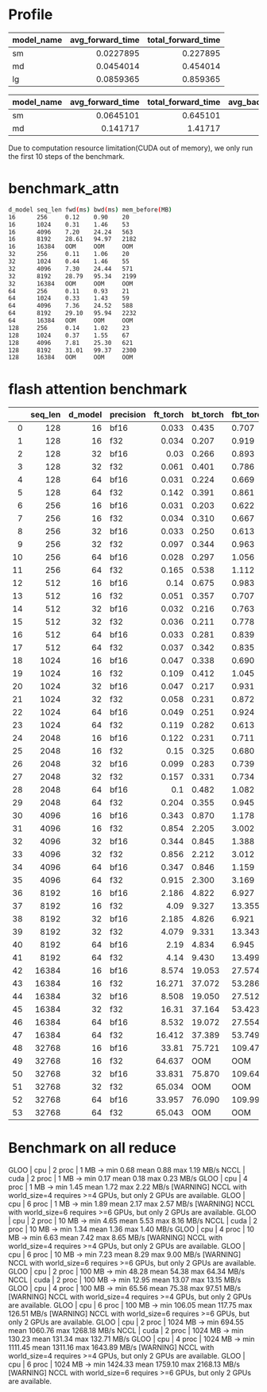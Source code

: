 # Profile 

| model_name   |   avg_forward_time |   total_forward_time |
|:-------------|-------------------:|---------------------:|
| sm           |          0.0227895 |             0.227895 |
| md           |          0.0454014 |             0.454014 |
| lg           |          0.0859365 |             0.859365 |

| model_name   |   avg_forward_time |   total_forward_time |   avg_backward_time |   total_backward_time |   avg_total_time |
|:-------------|-------------------:|---------------------:|--------------------:|----------------------:|-----------------:|
| sm           |          0.0645101 |             0.645101 |           0.0420522 |              0.420522 |        0.0645101 |
| md           |          0.141717  |             1.41717  |           0.0964797 |              0.964797 |        0.141717  |

Due to computation resource limitation(CUDA out of memory), we only run the first 10 steps of the benchmark.

# benchmark_attn
```bash
d_model seq_len fwd(ms) bwd(ms) mem_before(MB)
16      256     0.12    0.90    20
16      1024    0.31    1.46    53
16      4096    7.20    24.24   563
16      8192    28.61   94.97   2182
16      16384   OOM     OOM     OOM
32      256     0.11    1.06    20
32      1024    0.44    1.46    55
32      4096    7.30    24.44   571
32      8192    28.79   95.34   2199
32      16384   OOM     OOM     OOM
64      256     0.11    0.93    21
64      1024    0.33    1.43    59
64      4096    7.36    24.52   588
64      8192    29.10   95.94   2232
64      16384   OOM     OOM     OOM
128     256     0.14    1.02    23
128     1024    0.37    1.55    67
128     4096    7.81    25.30   621
128     8192    31.01   99.37   2300
128     16384   OOM     OOM     OOM
```

# flash attention benchmark

|    |   seq_len |   d_model | precision   |   ft_torch | bt_torch   | fbt_torch   |   ft_triton |   bt_triton |   fbt_triton | speedup_fwd   | speedup_bwd   | speedup_tot   |
|---:|----------:|----------:|:------------|-----------:|:-----------|:------------|------------:|------------:|-------------:|:--------------|:--------------|:--------------|
|  0 |       128 |        16 | bf16        |      0.033 | 0.435      | 0.707       |       0.005 |       0.311 |        0.477 | 6.0x          | 1.4x          | 1.5x          |
|  1 |       128 |        16 | f32         |      0.034 | 0.207      | 0.919       |       0.006 |       0.215 |        0.394 | 5.5x          | 1.0x          | 2.3x          |
|  2 |       128 |        32 | bf16        |      0.03  | 0.266      | 0.893       |       0.006 |       0.29  |        0.801 | 5.2x          | 0.9x          | 1.1x          |
|  3 |       128 |        32 | f32         |      0.061 | 0.401      | 0.786       |       0.008 |       0.176 |        0.55  | 8.1x          | 2.3x          | 1.4x          |
|  4 |       128 |        64 | bf16        |      0.031 | 0.224      | 0.669       |       0.043 |       0.256 |        0.524 | 0.7x          | 0.9x          | 1.3x          |
|  5 |       128 |        64 | f32         |      0.142 | 0.391      | 0.861       |       0.01  |       0.165 |        0.721 | 13.8x         | 2.4x          | 1.2x          |
|  6 |       256 |        16 | bf16        |      0.031 | 0.203      | 0.622       |       0.006 |       0.277 |        0.42  | 5.0x          | 0.7x          | 1.5x          |
|  7 |       256 |        16 | f32         |      0.034 | 0.310      | 0.667       |       0.007 |       0.188 |        0.292 | 4.6x          | 1.7x          | 2.3x          |
|  8 |       256 |        32 | bf16        |      0.033 | 0.250      | 0.613       |       0.007 |       0.18  |        0.63  | 4.7x          | 1.4x          | 1.0x          |
|  9 |       256 |        32 | f32         |      0.097 | 0.344      | 0.963       |       0.01  |       0.137 |        0.541 | 10.1x         | 2.5x          | 1.8x          |
| 10 |       256 |        64 | bf16        |      0.028 | 0.297      | 1.056       |       0.009 |       0.353 |        0.443 | 3.2x          | 0.8x          | 2.4x          |
| 11 |       256 |        64 | f32         |      0.165 | 0.538      | 1.112       |       0.015 |       0.178 |        0.664 | 10.8x         | 3.0x          | 1.7x          |
| 12 |       512 |        16 | bf16        |      0.14  | 0.675      | 0.983       |       0.008 |       0.269 |        0.631 | 18.1x         | 2.5x          | 1.6x          |
| 13 |       512 |        16 | f32         |      0.051 | 0.357      | 0.707       |       0.01  |       0.225 |        0.387 | 5.1x          | 1.6x          | 1.8x          |
| 14 |       512 |        32 | bf16        |      0.032 | 0.216      | 0.763       |       0.009 |       0.19  |        0.434 | 3.4x          | 1.1x          | 1.8x          |
| 15 |       512 |        32 | f32         |      0.036 | 0.211      | 0.778       |       0.014 |       0.182 |        0.397 | 2.6x          | 1.2x          | 2.0x          |
| 16 |       512 |        64 | bf16        |      0.033 | 0.281      | 0.839       |       0.013 |       0.267 |        0.602 | 2.6x          | 1.1x          | 1.4x          |
| 17 |       512 |        64 | f32         |      0.037 | 0.342      | 0.835       |       0.024 |       0.49  |        0.611 | 1.5x          | 0.7x          | 1.4x          |
| 18 |      1024 |        16 | bf16        |      0.047 | 0.338      | 0.690       |       0.012 |       0.258 |        0.527 | 4.0x          | 1.3x          | 1.3x          |
| 19 |      1024 |        16 | f32         |      0.109 | 0.412      | 1.045       |       0.016 |       0.333 |        0.621 | 6.7x          | 1.2x          | 1.7x          |
| 20 |      1024 |        32 | bf16        |      0.047 | 0.217      | 0.931       |       0.014 |       0.211 |        0.66  | 3.4x          | 1.0x          | 1.4x          |
| 21 |      1024 |        32 | f32         |      0.058 | 0.231      | 0.872       |       0.024 |       0.197 |        0.563 | 2.5x          | 1.2x          | 1.5x          |
| 22 |      1024 |        64 | bf16        |      0.049 | 0.251      | 0.924       |       0.021 |       0.355 |        0.48  | 2.3x          | 0.7x          | 1.9x          |
| 23 |      1024 |        64 | f32         |      0.119 | 0.282      | 0.613       |       0.043 |       0.211 |        0.461 | 2.7x          | 1.3x          | 1.3x          |
| 24 |      2048 |        16 | bf16        |      0.122 | 0.231      | 0.711       |       0.018 |       0.341 |        0.641 | 6.8x          | 0.7x          | 1.1x          |
| 25 |      2048 |        16 | f32         |      0.15  | 0.325      | 0.680       |       0.029 |       0.188 |        0.757 | 5.2x          | 1.7x          | 0.9x          |
| 26 |      2048 |        32 | bf16        |      0.099 | 0.283      | 0.739       |       0.023 |       0.385 |        0.52  | 4.2x          | 0.7x          | 1.4x          |
| 27 |      2048 |        32 | f32         |      0.157 | 0.331      | 0.734       |       0.042 |       0.192 |        0.56  | 3.7x          | 1.7x          | 1.3x          |
| 28 |      2048 |        64 | bf16        |      0.1   | 0.482      | 1.082       |       0.039 |       0.308 |        0.706 | 2.6x          | 1.6x          | 1.5x          |
| 29 |      2048 |        64 | f32         |      0.204 | 0.355      | 0.945       |       0.083 |       0.204 |        0.447 | 2.5x          | 1.7x          | 2.1x          |
| 30 |      4096 |        16 | bf16        |      0.343 | 0.870      | 1.178       |       0.033 |       0.62  |        0.93  | 10.5x         | 1.4x          | 1.3x          |
| 31 |      4096 |        16 | f32         |      0.854 | 2.205      | 3.002       |       0.054 |       0.67  |        0.745 | 15.9x         | 3.3x          | 4.0x          |
| 32 |      4096 |        32 | bf16        |      0.344 | 0.845      | 1.388       |       0.043 |       0.609 |        0.651 | 8.1x          | 1.4x          | 2.1x          |
| 33 |      4096 |        32 | f32         |      0.856 | 2.212      | 3.012       |       0.081 |       0.736 |        0.969 | 10.6x         | 3.0x          | 3.1x          |
| 34 |      4096 |        64 | bf16        |      0.347 | 0.846      | 1.159       |       0.078 |       0.687 |        0.969 | 4.5x          | 1.2x          | 1.2x          |
| 35 |      4096 |        64 | f32         |      0.915 | 2.300      | 3.169       |       0.167 |       0.775 |        0.929 | 5.5x          | 3.0x          | 3.4x          |
| 36 |      8192 |        16 | bf16        |      2.186 | 4.822      | 6.927       |       0.063 |       2.46  |        2.526 | 34.7x         | 2.0x          | 2.7x          |
| 37 |      8192 |        16 | f32         |      4.09  | 9.327      | 13.355      |       0.105 |       2.759 |        2.858 | 39.1x         | 3.4x          | 4.7x          |
| 38 |      8192 |        32 | bf16        |      2.185 | 4.826      | 6.921       |       0.083 |       2.46  |        2.534 | 26.4x         | 2.0x          | 2.7x          |
| 39 |      8192 |        32 | f32         |      4.079 | 9.331      | 13.343      |       0.158 |       2.752 |        2.897 | 25.8x         | 3.4x          | 4.6x          |
| 40 |      8192 |        64 | bf16        |      2.19  | 4.834      | 6.945       |       0.144 |       2.527 |        2.661 | 15.2x         | 1.9x          | 2.6x          |
| 41 |      8192 |        64 | f32         |      4.14  | 9.430      | 13.499      |       0.317 |       2.823 |        3.129 | 13.1x         | 3.3x          | 4.3x          |
| 42 |     16384 |        16 | bf16        |      8.574 | 19.053     | 27.574      |       0.198 |       9.688 |        9.885 | 43.2x         | 2.0x          | 2.8x          |
| 43 |     16384 |        16 | f32         |     16.271 | 37.072     | 53.286      |       0.347 |      10.845 |       11.185 | 46.9x         | 3.4x          | 4.8x          |
| 44 |     16384 |        32 | bf16        |      8.508 | 19.050     | 27.512      |       0.291 |       9.693 |        9.973 | 29.2x         | 2.0x          | 2.8x          |
| 45 |     16384 |        32 | f32         |     16.31  | 37.164     | 53.423      |       0.613 |      10.922 |       11.514 | 26.6x         | 3.4x          | 4.6x          |
| 46 |     16384 |        64 | bf16        |      8.532 | 19.072     | 27.554      |       0.51  |       9.933 |       10.398 | 16.7x         | 1.9x          | 2.6x          |
| 47 |     16384 |        64 | f32         |     16.412 | 37.389     | 53.749      |       1.236 |      11.235 |       12.473 | 13.3x         | 3.3x          | 4.3x          |
| 48 |     32768 |        16 | bf16        |     33.81  | 75.721     | 109.476     |       0.666 |      38.015 |       38.713 | 50.7x         | 2.0x          | 2.8x          |
| 49 |     32768 |        16 | f32         |     64.637 | OOM        | OOM         |       1.347 |      42.887 |       44.257 | 48.0x         | N/A           | N/A           |
| 50 |     32768 |        32 | bf16        |     33.831 | 75.870     | 109.643     |       1.146 |      38.485 |       39.607 | 29.5x         | 2.0x          | 2.8x          |
| 51 |     32768 |        32 | f32         |     65.034 | OOM        | OOM         |       2.436 |      43.682 |       46.077 | 26.7x         | N/A           | N/A           |
| 52 |     32768 |        64 | bf16        |     33.957 | 76.090     | 109.990     |       1.991 |      38.795 |       40.726 | 17.1x         | 2.0x          | 2.7x          |
| 53 |     32768 |        64 | f32         |     65.043 | OOM        | OOM         |       4.933 |      43.865 |       48.948 | 13.2x         | N/A           | N/A           |

# Benchmark on all reduce

GLOO | cpu  | 2 proc |    1 MB -> min   0.68 mean    0.88 max   1.19 MB/s
NCCL | cuda | 2 proc |    1 MB -> min   0.17 mean    0.18 max   0.23 MB/s
GLOO | cpu  | 4 proc |    1 MB -> min   1.45 mean    1.72 max   2.22 MB/s
[WARNING] NCCL with world_size=4 requires >=4 GPUs, but only 2 GPUs are available.
GLOO | cpu  | 6 proc |    1 MB -> min   1.89 mean    2.17 max   2.57 MB/s
[WARNING] NCCL with world_size=6 requires >=6 GPUs, but only 2 GPUs are available.
GLOO | cpu  | 2 proc |   10 MB -> min   4.65 mean    5.53 max   8.16 MB/s
NCCL | cuda | 2 proc |   10 MB -> min   1.34 mean    1.36 max   1.40 MB/s
GLOO | cpu  | 4 proc |   10 MB -> min   6.63 mean    7.42 max   8.65 MB/s
[WARNING] NCCL with world_size=4 requires >=4 GPUs, but only 2 GPUs are available.
GLOO | cpu  | 6 proc |   10 MB -> min   7.23 mean    8.29 max   9.00 MB/s
[WARNING] NCCL with world_size=6 requires >=6 GPUs, but only 2 GPUs are available.
GLOO | cpu  | 2 proc |  100 MB -> min  48.28 mean   54.38 max  64.34 MB/s
NCCL | cuda | 2 proc |  100 MB -> min  12.95 mean   13.07 max  13.15 MB/s
GLOO | cpu  | 4 proc |  100 MB -> min  65.56 mean   75.38 max  97.51 MB/s
[WARNING] NCCL with world_size=4 requires >=4 GPUs, but only 2 GPUs are available.
GLOO | cpu  | 6 proc |  100 MB -> min 106.05 mean  117.75 max 126.51 MB/s
[WARNING] NCCL with world_size=6 requires >=6 GPUs, but only 2 GPUs are available.
GLOO | cpu  | 2 proc | 1024 MB -> min 694.55 mean 1060.76 max 1268.18 MB/s
NCCL | cuda | 2 proc | 1024 MB -> min 130.23 mean  131.34 max 132.71 MB/s
GLOO | cpu  | 4 proc | 1024 MB -> min 1111.45 mean 1311.16 max 1643.89 MB/s
[WARNING] NCCL with world_size=4 requires >=4 GPUs, but only 2 GPUs are available.
GLOO | cpu  | 6 proc | 1024 MB -> min 1424.33 mean 1759.10 max 2168.13 MB/s
[WARNING] NCCL with world_size=6 requires >=6 GPUs, but only 2 GPUs are available.